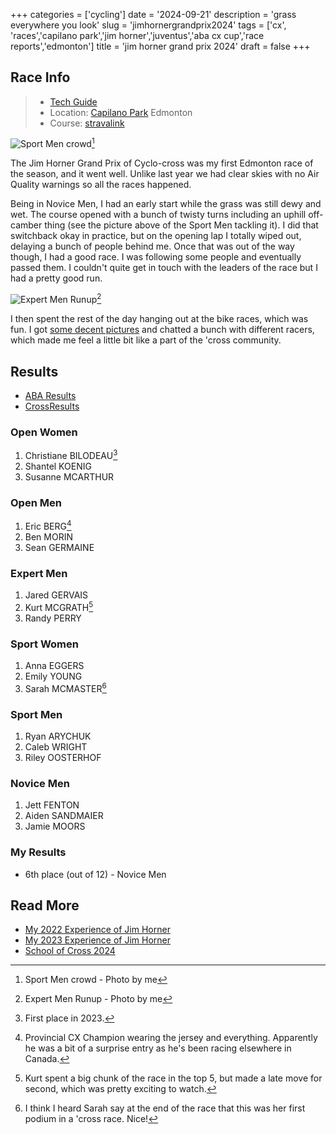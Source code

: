 +++
categories = ['cycling']
date = '2024-09-21'
description = 'grass everywhere you look'
slug = 'jimhornergrandprix2024'
tags = ['cx', 'races','capilano park','jim horner','juventus','aba cx cup','race reports','edmonton']
title = 'jim horner grand prix 2024'
draft = false
+++

## Race Info

> * [Tech Guide](https://www.juventus.ab.ca/jim-horner-grand-prix-of-cyclocross) 
> * Location: [Capilano Park](../capilanopark/) Edmonton
> * Course: [stravalink](https://www.strava.com/segments/37842619)

![Sport Men crowd](/jhgp24_sportmen.jpg "Crowd of riders bunched up going up a grassy embankment.")[^1]

The Jim Horner Grand Prix of Cyclo-cross was my first Edmonton race of the season, and it went well. Unlike last year we had clear skies with no Air Quality warnings so all the races happened. 

[^1]: Sport Men crowd - Photo by me

Being in Novice Men, I had an early start while the grass was still dewy and wet. The course opened with a bunch of twisty turns including an uphill off-camber thing (see the picture above of the Sport Men tackling it). I did that switchback okay in practice, but on the opening lap I totally wiped out, delaying a bunch of people behind me. Once that was out of the way though, I had a good race. I was following some people and eventually passed them. I couldn't quite get in touch with the leaders of the race but I had a pretty good run.

![Expert Men Runup](/jhgp24_expertmen_runup.jpg "Crowd of riders running up a hill pushing bikes (one guy is shouldering his..")[^2]

I then spent the rest of the day hanging out at the bike races, which was fun. I got [some decent pictures](https://www.flickr.com/photos/hungry_j/albums/72177720320499987/) and chatted a bunch with different racers, which made me feel a little bit like a part of the 'cross community.

[^2]: Expert Men Runup - Photo by me
## Results

* [ABA Results](https://zone4.ca/race/2024-09-21/89568426/results)
* [CrossResults](https://www.crossresults.com/race/12427)

### Open Women

1. Christiane BILODEAU[^3]
2. Shantel KOENIG
3. Susanne MCARTHUR

[^3]: First place in 2023.
### Open Men

1. Eric BERG[^4]
2. Ben MORIN
3. Sean GERMAINE

[^4]: Provincial CX Champion wearing the jersey and everything. Apparently he was a bit of a surprise entry as he's been racing elsewhere in Canada.
### Expert Men

1. Jared GERVAIS
2. Kurt MCGRATH[^5]
3. Randy PERRY

[^5]: Kurt spent a big chunk of the race in the top 5, but made a late move for second, which was pretty exciting to watch.
### Sport Women

1. Anna EGGERS
2. Emily YOUNG
3. Sarah MCMASTER[^6]

[^6]: I think I heard Sarah say at the end of the race that this was her first podium in a 'cross race. Nice!
### Sport Men

1. Ryan ARYCHUK
2. Caleb WRIGHT
3. Riley OOSTERHOF

### Novice Men

1. Jett FENTON
2. Aiden SANDMAIER
3. Jamie MOORS

### My Results

* 6th place (out of 12) - Novice Men

## Read More

* [My 2022 Experience of Jim Horner](../jimhornergrandprix2022/)
* [My 2023 Experience of Jim Horner](../jimhornergrandprix2023/)
* [School of Cross 2024](../schoolofcross2024/)
